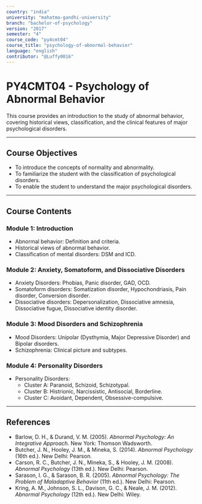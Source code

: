 ```yaml
---
country: "india"
university: "mahatma-gandhi-university"
branch: "bachelor-of-psychology"
version: "2017"
semester: "4"
course_code: "py4cmt04"
course_title: "psychology-of-abnormal-behavior"
language: "english"
contributor: "@Luffy0016"
---
```

# PY4CMT04 - Psychology of Abnormal Behavior

This course provides an introduction to the study of abnormal behavior, covering historical views, classification, and the clinical features of major psychological disorders.

---
## Course Objectives

* To introduce the concepts of normality and abnormality.
* To familiarize the student with the classification of psychological disorders.
* To enable the student to understand the major psychological disorders.

---
## Course Contents 

### Module 1: Introduction  
* Abnormal behavior: Definition and criteria.
* Historical views of abnormal behavior.
* Classification of mental disorders: DSM and ICD.

### Module 2: Anxiety, Somatoform, and Dissociative Disorders 
* Anxiety Disorders: Phobias, Panic disorder, GAD, OCD.
* Somatoform disorders: Somatization disorder, Hypochondriasis, Pain disorder, Conversion disorder.
* Dissociative disorders: Depersonalization, Dissociative amnesia, Dissociative fugue, Dissociative identity disorder.

### Module 3: Mood Disorders and Schizophrenia  
* Mood Disorders: Unipolar (Dysthymia, Major Depressive Disorder) and Bipolar disorders.
* Schizophrenia: Clinical picture and subtypes.

### Module 4: Personality Disorders  
* Personality Disorders:
    * Cluster A: Paranoid, Schizoid, Schizotypal.
    * Cluster B: Histrionic, Narcissistic, Antisocial, Borderline.
    * Cluster C: Avoidant, Dependent, Obsessive-compulsive.

---
## References
* Barlow, D. H., & Durand, V. M. (2005). *Abnormal Psychology: An Integrative Approach*. New York: Thomson Wadsworth.
* Butcher, J. N., Hooley, J. M., & Mineka, S. (2014). *Abnormal Psychology* (16th ed.). New Delhi: Pearson.
* Carson, R. C., Butcher, J. N., Mineka, S., & Hooley, J. M. (2008). *Abnormal Psychology* (13th ed.). New Delhi: Pearson.
* Sarason, I. G., & Sarason, B. R. (2005). *Abnormal Psychology: The Problem of Maladaptive Behavior* (11th ed.). New Delhi: Pearson.
* Kring, A. M., Johnson, S. L., Davison, G. C., & Neale, J. M. (2012). *Abnormal Psychology* (12th ed.). New Delhi: Wiley.
